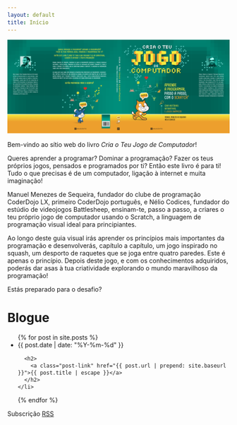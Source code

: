 ```yaml
---
layout: default
title: Início
---
```


![Capa do livro](/images/cover-full.png)

Bem-vindo ao sítio web do livro *Cria o Teu Jogo de Computador*!

Queres aprender a programar? Dominar a programação? Fazer os teus próprios jogos, pensados e programados por ti? Então este livro é para ti! Tudo o que precisas é de um computador, ligação à internet e muita imaginação!

Manuel Menezes de Sequeira, fundador do clube de programação CoderDojo LX, primeiro CoderDojo português, e Nélio Codices, fundador do estúdio de videojogos Battlesheep, ensinam-te, passo a passo, a criares o teu próprio jogo de computador usando o Scratch, a linguagem de programação visual ideal para principiantes.

Ao longo deste guia visual irás aprender os princípios mais importantes da programação e desenvolverás, capítulo a capítulo, um jogo inspirado no squash, um desporto de raquetes que se joga entre quatro paredes. Este é apenas o princípio. Depois deste jogo, e com os conhecimentos adquiridos, poderás dar asas à tua criatividade explorando o mundo maravilhoso da programação!

Estás preparado para o desafio?

# Blogue

<ul class="post-list">
  {% for post in site.posts %}
    <li>
      <span class="post-meta">{{ post.date | date: "%Y-%m-%d" }}</span>

      <h2>
        <a class="post-link" href="{{ post.url | prepend: site.baseurl }}">{{ post.title | escape }}</a>
      </h2>
    </li>
  {% endfor %}
</ul>

<p class="rss-subscribe">Subscrição <a href="{{ "/feed.xml" | prepend: site.baseurl }}">RSS</a></p>

</div>
